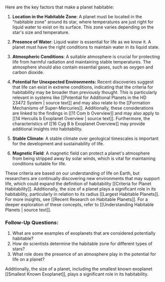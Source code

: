 Here are the key factors that make a planet habitable:

1. **Location in the Habitable Zone**: A planet must be located in the "habitable zone" around its star, where temperatures are just right for liquid water to exist on its surface. This zone varies depending on the star's size and temperature.

2. **Presence of Water**: Liquid water is essential for life as we know it. A planet must have the right conditions to maintain water in its liquid state.

3. **Atmospheric Conditions**: A suitable atmosphere is crucial for protecting life from harmful radiation and maintaining stable temperatures. The atmosphere should also contain essential gases, such as oxygen and carbon dioxide.

4. **Potential for Unexpected Environments:** Recent discoveries suggest that life can exist in extreme conditions, indicating that the criteria for habitability may be broader than previously thought. This is particularly relevant in systems like [[Potential for Additional Planets in the HD 23472 System | source text]] and may also relate to the [[Formation Mechanisms of Super-Mercuries]]. Additionally, these considerations are linked to the findings in [[11 Com b Overview]] and may also apply to [[14 Herculis b Exoplanet Overview | source text]]. Furthermore, the characteristics of [[16 Cyg B b Exoplanet Overview]] may provide additional insights into habitability.

5. **Stable Climate**: A stable climate over geological timescales is important for the development and sustainability of life.

6. **Magnetic Field**: A magnetic field can protect a planet's atmosphere from being stripped away by solar winds, which is vital for maintaining conditions suitable for life.

These criteria are based on our understanding of life on Earth, but researchers are continually discovering new environments that may support life, which could expand the definition of habitability [[Criteria for Planet Habitability]]. Additionally, the size of a planet plays a significant role in its habitability, particularly in relation to its radius [[Largest Habitable Planets]]. For more insights, see [[Recent Research on Habitable Planets]]. For a deeper exploration of these concepts, refer to [[Understanding Habitable Planets | source text]]. 

### Follow-Up Questions:
1. What are some examples of exoplanets that are considered potentially habitable?
2. How do scientists determine the habitable zone for different types of stars?
3. What role does the presence of an atmosphere play in the potential for life on a planet? 

Additionally, the size of a planet, including the smallest known exoplanet [[Smallest Known Exoplanet]], plays a significant role in its habitability.